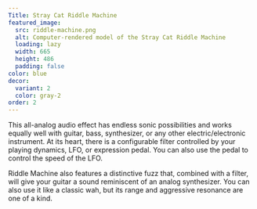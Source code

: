 ```yaml
---
Title: Stray Cat Riddle Machine
featured_image:
  src: riddle-machine.png
  alt: Computer-rendered model of the Stray Cat Riddle Machine
  loading: lazy
  width: 665
  height: 486
  padding: false
color: blue
decor:
  variant: 2
  color: gray-2
order: 2
---
```


This all-analog audio effect has endless sonic possibilities and works equally well with guitar, bass, synthesizer, or any other electric/electronic instrument. At its heart, there is a configurable filter controlled by your playing dynamics, LFO, or expression pedal. You can also use the pedal to control the speed of the LFO.

Riddle Machine also features a distinctive fuzz that, combined with a filter, will give your guitar a sound reminiscent of an analog synthesizer. You can also use it like a classic wah, but its range and aggressive resonance are one of a kind.
